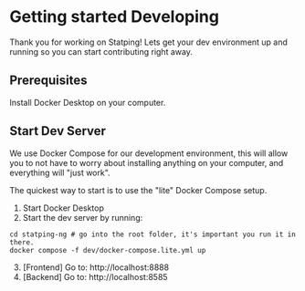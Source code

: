 # Getting started Developing
Thank you for working on Statping! Lets get your dev environment up and running so you can start contributing right away.

## Prerequisites
Install Docker Desktop on your computer.

## Start Dev Server
We use Docker Compose for our development environment, this will allow you to not have to worry about installing anything on your computer, and everything will "just work". 

The quickest way to start is to use the "lite" Docker Compose setup.

1. Start Docker Desktop
2. Start the dev server by running:

```shell
cd statping-ng # go into the root folder, it's important you run it in there.
docker compose -f dev/docker-compose.lite.yml up
```

3. [Frontend] Go to: http://localhost:8888
3. [Backend] Go to: http://localhost:8585
